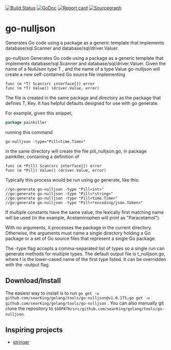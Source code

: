 [![Build Status](https://travis-ci.org/searKing/travis-ci.svg?branch=go-nulljson)](https://travis-ci.org/searKing/travis-ci)
[![GoDoc](https://godoc.org/github.com/searKing/golang/tools/go-nulljson?status.svg)](https://godoc.org/github.com/searKing/golang/tools/go-nulljson)
[![Report card](https://goreportcard.com/badge/github.com/searKing/golang/tools/go-nulljson)](https://goreportcard.com/report/github.com/searKing/golang/tools/go-nulljson)
[![Sourcegraph](https://sourcegraph.com/github.com/searKing/golang/-/badge.svg)](https://sourcegraph.com/github.com/searKing/travis-ci@go-nulljson?badge)

# go-nulljson

Generates Go code using a package as a generic template that implements database/sql.Scanner and
database/sql/driver.Valuer.

go-nulljson Generates Go code using a package as a generic template that implements database/sql.Scanner and
database/sql/driver.Valuer. Given the name of a NullJson type T , and the name of a type Value go-nulljson will create a
new self-contained Go source file implementing

```
func (m *T) Scan(src interface{}) error
func (m *T) Value() (driver.Value, error)
```

The file is created in the same package and directory as the package that defines T, Key. It has helpful defaults
designed for use with go generate.

For example, given this snippet,

```go
package painkiller


```

running this command

```
go-nulljson -type="Pill<time.Time>"
```

in the same directory will create the file pill_nulljson.go, in package painkiller, containing a definition of

```
func (m *Pill) Scan(src interface{}) error
func (m *Pill) Value() (driver.Value, error)
```

Typically this process would be run using go generate, like this:

```
//go:generate go-nulljson -type "Pill<int>"
//go:generate go-nulljson -type "Pill<*string>"
//go:generate go-nulljson -type "Pill<time.Time>"
//go:generate go-nulljson -type "Pill<*encoding/json.Token>"
```

If multiple constants have the same value, the lexically first matching name will be used (in the example, Acetaminophen
will print as "Paracetamol").

With no arguments, it processes the package in the current directory. Otherwise, the arguments must name a single
directory holding a Go package or a set of Go source files that represent a single Go package.

The -type flag accepts a comma-separated list of types so a single run can generate methods for multiple types. The
default output file is t_nulljson.go, where t is the lower-cased name of the first type listed. It can be overridden
with the -output flag.

## Download/Install

The easiest way to install is to
run `go get -u github.com/searKing/golang/tools/go-nulljson@v1.0.175;go get -u github.com/searKing/golang/tools/go-nulljson`
. You can also manually git clone the repository to `$GOPATH/src/github.com/searKing/golang/tools/go-nulljson`.

## Inspiring projects

* [stringer](https://godoc.org/golang.org/x/tools/cmd/stringer)
